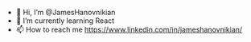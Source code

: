 - 👋 Hi, I’m @JamesHanovnikian
- 🌱 I’m currently learning React
- 📫 How to reach me https://www.linkedin.com/in/jameshanovnikian/

<!---
JamesHanovnikian/JamesHanovnikian is a ✨ special ✨ repository because its `README.md` (this file) appears on your GitHub profile.
You can click the Preview link to take a look at your changes.
--->
